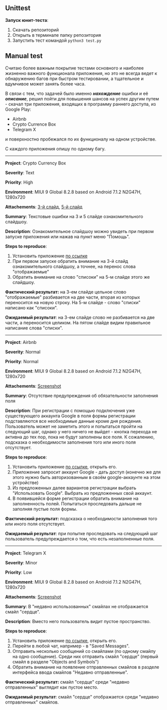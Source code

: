 Unittest
----------  

**Запуск юнит-теста**:
1. Скачать репозиторий
2. Открыть в терминале папку репозитория
3. Запустить тест командой ```python3 test.py```  

Manual test
--------------

Считаю более важным покрытие тестами основного и наиболее жизненно важного функционала приложения, но это не всегда ведет к обнаружению багов при быстром тестировании, а тщательное и вдумчивое может занять более часа.

В связи с тем, что задачей было именно ***нахождение*** ошибки и её ***описание***, решил пойти для повышения шансов на успех другим путем - скачал три приложения, входящих в программу раннего доступа, из Google Play:

* Airbnb
* Crypto Currence Box
* Telegram X

и поверхностно пробежался по их функционалу на одном устройстве.

С каждого приложения опишу по одному багу.
****

**Project**: Crypto Currency Box

**Severity**: Text

**Priority**: High

**Environment**: MIUI 9 Global 8.2.8 based on Android 7.1.2 N2G47H, 1280x720

**Attachements**: [3-й слайд](http://joxi.ru/823EaXWs67WGRr.jpg), [5-й слайд](http://joxi.ru/L214KO5U614q7m.jpg)

**Summary**: Текстовые ошибки на 3 и 5 слайде ознакомительного слайдшоу.

**Description**: Ознакомительное слайдшоу можно увидеть при первом запуске приложения или нажав на пункт меню "Помощь".

**Steps to reproduce**: 

1. Установить приложение [по ссылке](https://play.google.com/store/apps/details?id=com.alexandr.tyapko.cryptocurrencybox)
2. При первом запуске обратить внимание на 3-й слайд ознакомительного слайдшоу, а точнее, на перенос слова "отображаемые"
3. Обратить внимание на слово "списоки" на 5-м слайде этого же слайдшоу.

**Фактический результат:**  на 3-ем слайде цельное слово "отображаемые" разбивается на две части, вторая из которых переносится на новую строку. На 5-м слайде - слово "списки" написано как "списоки".

**Ожидаемый результат**: на 3-ем слайде слово не разбивается на две части, а переносится целиком. На пятом слайде видим правильное написание слова "списки".
*******

**Project**: Airbnb

**Severity**: Normal

**Priority**: Normal

**Environment**: MIUI 9 Global 8.2.8 based on Android 7.1.2 N2G47H, 1280x720

**Attachements**: [Screenshot](http://joxi.ru/p27vnyZC0qBbkm.jpg)

**Summary**: Отсутствие предупреждения об обязательности заполнения поля

**Description**: При регистрации с помощью подключения уже существующего аккаунта Google в поля формы регистрации подставляются все необходимые данные кроме дня рождения. Пользователь может не заметить этого и попытаться пройти на следующий шаг, однако у него ничего не выйдет - кнопка перехода не активна до тех пор, пока не будут заполнены все поля. К сожалению, подсказка о необходимости заполнения того или иного поля отсутствует.

**Steps to reproduce**: 

1. Установить приложение [по ссылке](https://play.google.com/store/apps/details?id=com.airbnb.android), открыть его.
2. Приложение запросит аккаунт Google - дать доступ (конечно же для этого нужно быть авторизованным в своём google-аккаунте на этом устройстве)
3. Из предложенных далее вариантов регистрации выбрать "Использовать Google". Выбрать из предложенных свой аккаунт.
4. В появившейся форме регистрации обратить внимание на заполненность полей. Попытаться проследовать дальше не заполняя пустые поля формы.

**Фактический результат:** подсказка о необходимости заполнения того или иного поля отсутствует.

**Ожидаемый результат**: при попытке проследовать на следующий шаг пользователь предупреждается о том, что есть незаполненные поля.

****

**Project**: Telegram X

**Severity**: Minor

**Priority**: Low

**Environment**: MIUI 9 Global 8.2.8 based on Android 7.1.2 N2G47H, 1280x720

**Attachements**: [Screenshot](http://joxi.ru/RmzN0MBcWgy9Vm.jpg)

**Summary**: В "недавно использованных" смайлах не отображается смайл "сердце".

**Description**: Вместо него пользователь видит пустое пространство.

**Steps to reproduce**: 

1. Установить приложение [по ссылке](https://play.google.com/store/apps/details?id=org.thunderdog.challegram), открыть его.
2. Перейти в любой чат, например - в "Saved Messages".
3. Отправить несколько сообщений со смайлами (по одному смайлу на одно сообщение). Среди них отправить смайл "сердце" (первый смайл в разделе "Objects and Symbols")
4. Обратить внимание на появление отправленных смайлов в разделе интерфейса ввода смайлов "Недавно отправленные".

**Фактический результат:** смайл "сердце" среди "недавно отправленных" выглядит как пустое место. 

**Ожидаемый результат**: смайл "сердце" отображается среди "недавно отправленных" смайлов.
